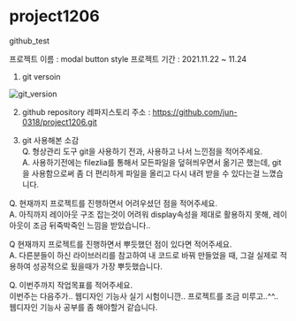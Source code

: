 # project1206
github_test

프로젝트 이름 : modal button style
프로젝트 기간 : 2021.11.22 ~ 11.24

1. git versoin

![git_version](https://user-images.githubusercontent.com/75514791/144797393-b0fa576b-2d2a-404d-a53a-97d164729cca.PNG)

2. github repository
레파지스토리 주소 : https://github.com/jun-0318/project1206.git

3. git 사용해본 소감 <br>
Q. 형상관리 도구 git을 사용하기 전과, 사용하고 나서 느낀점을 적어주세요. <br>
  A. 사용하기전에는 filezlia를 통해서 모든파일을 덮혀씌우면서 옮기곤 했는데,
  git을 사용함으로써 좀 더 편리하게 파일을 올리고 다시 내려 받을 수 있다는걸 느꼈습니다. 

Q. 현재까지 프로젝트를 진행하면서 어려우셨던 점을 적어주세요. <br>
  A. 아직까지 레이아웃 구조 잡는것이 어려워 display속성을 제대로 활용하지 못해, 레이아웃이 조금 뒤죽박죽인 느낌을 받았습니다..

Q 현재까지 프로젝트를 진행하면서 뿌듯했던 점이 있다면 적어주세요. <br>
  A. 다른분들이 하신 라이브러리를 참고하여 내 코드로 바꿔 만들었을 때, 그걸 실제로 적용하여 성공적으로 됬을때가 가장 뿌듯했습니다.

Q. 이번주까지 작업목표를 적어주세요. <br>
  이번주는 다음주가.. 웹디자인 기능사 실기 시험이니깐.. 프로젝트를 조금 미루고..^^.. 웹디자인 기능사 공부를 좀 해야할거 같습니다.

